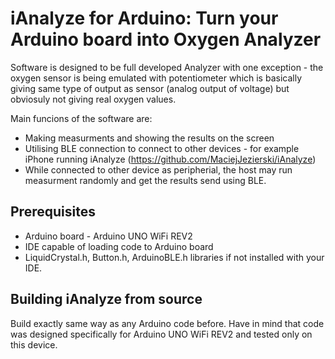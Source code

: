 # iAnalyze for Arduino: Turn your Arduino board into Oxygen Analyzer

Software is designed to be full developed Analyzer with one exception - the oxygen sensor is being emulated with potentiometer which is basically giving same type of output as sensor (analog output of voltage) but obviosuly not giving real oxygen values. 

Main funcions of the software are:
- Making measurments and showing the results on the screen
- Utilising BLE connection to connect to other devices - for example iPhone running iAnalyze (https://github.com/MaciejJezierski/iAnalyze)
- While connected to other device as peripherial, the host may run measurment randomly and get the results send using BLE.


## Prerequisites
- Arduino board - Arduino UNO WiFi REV2
- IDE capable of loading code to Arduino board
- LiquidCrystal.h, Button.h, ArduinoBLE.h libraries if not installed with your IDE.

## Building iAnalyze from source
Build exactly same way as any Arduino code before.
Have in mind that code was designed specifically for Arduino UNO WiFi REV2 and tested only on this device.
